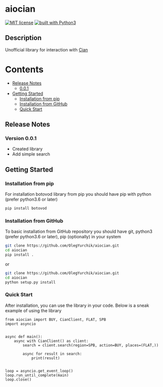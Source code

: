 # aiocian
[![MIT license](https://img.shields.io/badge/license-MIT-blue.svg)](
https://github.com/OlegYurchik/aiocian/blob/master/LICENSE)
[![built with Python3](https://img.shields.io/badge/built%20with-Python3-red.svg)](
https://www.python.org/)
## Description
Unofficial library for interaction with [Cian](https://cian.ru)

Contents
=================
* [Release Notes](#release-notes)
  * [0.0.1](#version-0-0-1)
* [Getting Started](#getting-started)
  * [Installation from pip](#installation-from-pip)
  * [Installation from GitHub](#installation-from-github)
  * [Quick Start](#quick-start)
## Release Notes
### Version 0.0.1
* Created library
* Add simple search
## Getting Started
### Installation from pip
For installation botovod library from pip you should have pip with python (prefer python3.6 or
later)
```bash
pip install botovod
```
### Installation from GitHub
To basic installation from GitHub repository you should have git, python3 (prefer python3.6 or
later), pip (optionally) in your system
```bash
git clone https://github.com/OlegYurchik/aiocian.git
cd aiocian
pip install .
```
or
```bash
git clone https://github.com/OlegYurchik/aiocian.git
cd aiocian
python setup.py install
```
### Quick Start
After installation, you can use the library in your code. Below is a sneak example of using the
library
```python3
from aiocian import BUY, CianClient, FLAT, SPB
import asyncio


async def main():
    async with CianClient() as client:
        search = client.search(region=SPB, action=BUY, places=(FLAT,))

        async for result in search:
            print(result)


loop = asyncio.get_event_loop()
loop.run_until_complete(main)
loop.close()
```
